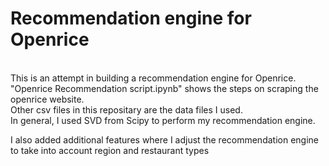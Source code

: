 # Recommendation engine for Openrice

<br>
This is an attempt in building a recommendation engine for Openrice.

<br>
"Openrice Recommendation script.ipynb" shows the steps on scraping the openrice website.

<br>
Other csv files in this repositary are the data files I used. 

<br>
In general, I used SVD from Scipy to perform my recommendation engine. 

I also added additional features where I adjust the recommendation engine to take into account region and restaurant types
